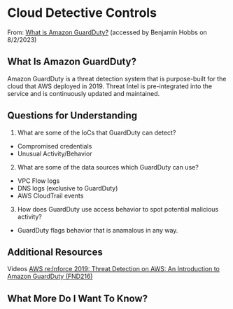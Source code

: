 # Cloud Detective Controls
From: [What is Amazon GuardDuty?](https://docs.aws.amazon.com/guardduty/latest/ug/what-is-guardduty.html) (accessed by Benjamin Hobbs on 8/2/2023)

## What Is Amazon GuardDuty?
Amazon GuardDuty is a threat detection system that is purpose-built for the cloud that AWS deployed in 2019.
Threat Intel is pre-integrated into the service and is continuously updated and maintained. 



## Questions for Understanding
1. What are some of the IoCs that GuardDuty can detect?
* Compromised credentials
* Unusual Activity/Behavior


2. What are some of the data sources which GuardDuty can use?
* VPC Flow logs 
* DNS logs (exclusive to GuardDuty)
* AWS CloudTrail events

3. How does GuardDuty use access behavior to spot potential malicious activity?
* GuardDuty flags behavior that is anamalous in any way.


## Additional Resources
Videos
[AWS re:Inforce 2019: Threat Detection on AWS: An Introduction to Amazon GuardDuty (FND216)](https://www.youtube.com/watch?v=czsuZXQvD8E)

## What More Do I Want To Know?

